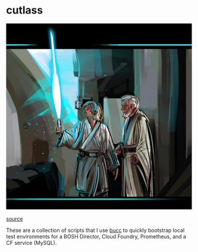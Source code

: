 # cutlass

![Lightsaber](https://github.com/7hunderbird/cutlass/raw/master/images/lightsaber.jpg "'An Elegant Weapon For A More Civilized Time' by Eli Hyder")

[source](https://www.reddit.com/r/StarWars/comments/4wvqct/an_elegant_weapon_for_a_more_civilized_time_by/)

These are a collection of scripts that I use  [bucc](https://github.com/starkandwayne/bucc) to quickly bootstrap local test environments for a BOSH Director, Cloud Foundry, Prometheus, and a CF service (MySQL).
